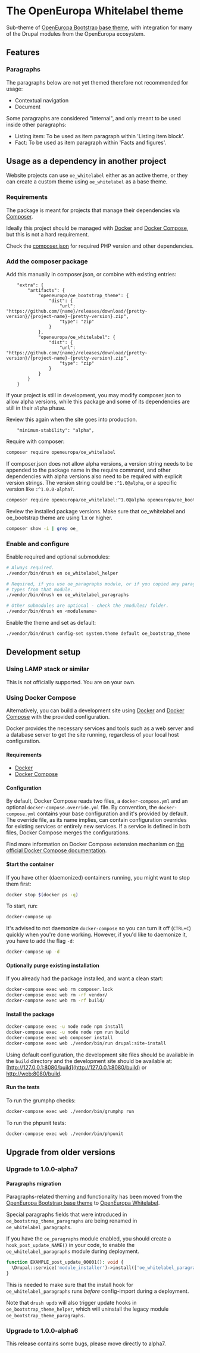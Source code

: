 # The OpenEuropa Whitelabel theme

Sub-theme of [OpenEuropa Bootstrap base theme](https://github.com/openeuropa/bootstrap-component-library), with integration for many of the Drupal modules from the OpenEuropa ecosystem.

## Features

### Paragraphs

The paragraphs below are not yet themed therefore not recommended for usage:

- Contextual navigation
- Document

Some paragraphs are considered "internal", and only meant to be used inside other paragraphs:

- Listing item: To be used as item paragraph within 'Listing item block'.
- Fact: To be used as item paragraph within 'Facts and figures'.

## Usage as a dependency in another project

Website projects can use `oe_whitelabel` either as an active theme, or they can create a custom theme using `oe_whitelabel` as a base theme.

### Requirements

The package is meant for projects that manage their dependencies via [Composer](https://www.drupal.org/docs/develop/using-composer/using-composer-to-manage-drupal-site-dependencies#managing-contributed).

Ideally this project should be managed with [Docker](https://www.docker.com/get-docker) and
[Docker Compose](https://docs.docker.com/compose/), but this is not a hard requirement.

Check the [composer.json](composer.json) for required PHP version and other dependencies.


### Add the composer package

Add this manually in composer.json, or combine with existing entries:

```
    "extra": {
        "artifacts": {
            "openeuropa/oe_bootstrap_theme": {
                "dist": {
                    "url": "https://github.com/{name}/releases/download/{pretty-version}/{project-name}-{pretty-version}.zip",
                    "type": "zip"
                }
            },
            "openeuropa/oe_whitelabel": {
                "dist": {
                    "url": "https://github.com/{name}/releases/download/{pretty-version}/{project-name}-{pretty-version}.zip",
                    "type": "zip"
                }
            }
        }
    }
```

If your project is still in development, you may modify composer.json to allow alpha versions, while this package and some of its dependencies are still in their `alpha` phase.

Review this again when the site goes into production.

```
    "minimum-stability": "alpha",
```

Require with composer:

```bash
composer require openeuropa/oe_whitelabel
```

If composer.json does not allow alpha versions, a version string needs to be appended to the package name in the require command, and other dependencies with alpha versions also need to be required with explicit version strings. The version string could be `:^1.0@alpha`, or a specific version like `:^1.0.0-alpha7`.

```bash
composer require openeuropa/oe_whitelabel:^1.0@alpha openeuropa/oe_bootstrap_theme:^1.0@alpha
```

Review the installed package versions. Make sure that oe_whitelabel and oe_bootstrap theme are using 1.x or higher.

```bash
composer show -i | grep oe_
```

### Enable and configure

Enable required and optional submodules:

```bash
# Always required.
./vendor/bin/drush en oe_whitelabel_helper

# Required, if you use oe_paragraphs module, or if you copied any paragraph
# types from that module.
./vendor/bin/drush en oe_whitelabel_paragraphs

# Other submodules are optional - check the /modules/ folder.
./vendor/bin/drush en <modulename>
```

Enable the theme and set as default:

```bash
./vendor/bin/drush config-set system.theme default oe_bootstrap_theme
```

## Development setup

### Using LAMP stack or similar

This is not officially supported. You are on your own.

### Using Docker Compose

Alternatively, you can build a development site using [Docker](https://www.docker.com/get-docker) and
[Docker Compose](https://docs.docker.com/compose/) with the provided configuration.

Docker provides the necessary services and tools such as a web server and a database server to get the site running,
regardless of your local host configuration.

#### Requirements

- [Docker](https://www.docker.com/get-docker)
- [Docker Compose](https://docs.docker.com/compose/)

#### Configuration

By default, Docker Compose reads two files, a `docker-compose.yml` and an optional `docker-compose.override.yml` file.
By convention, the `docker-compose.yml` contains your base configuration and it's provided by default.
The override file, as its name implies, can contain configuration overrides for existing services or entirely new
services.
If a service is defined in both files, Docker Compose merges the configurations.

Find more information on Docker Compose extension mechanism on [the official Docker Compose documentation](https://docs.docker.com/compose/extends/).

#### Start the container

If you have other (daemonized) containers running, you might want to stop them first:

```bash
docker stop $(docker ps -q)
```

To start, run:

```bash
docker-compose up
```

It's advised to not daemonize `docker-compose` so you can turn it off (`CTRL+C`) quickly when you're done working.
However, if you'd like to daemonize it, you have to add the flag `-d`:

```bash
docker-compose up -d
```

#### Optionally purge existing installation

If you already had the package installed, and want a clean start:

```bash
docker-compose exec web rm composer.lock
docker-compose exec web rm -rf vendor/
docker-compose exec web rm -rf build/
```

#### Install the package

```bash
docker-compose exec -u node node npm install
docker-compose exec -u node node npm run build
docker-compose exec web composer install
docker-compose exec web ./vendor/bin/run drupal:site-install
```

Using default configuration, the development site files should be available in the `build` directory and the development site should be available at: [http://127.0.0.1:8080/build](http://127.0.0.1:8080/build) or [http://web:8080/build](http://web:8080/build).

#### Run the tests

To run the grumphp checks:

```bash
docker-compose exec web ./vendor/bin/grumphp run
```

To run the phpunit tests:

```bash
docker-compose exec web ./vendor/bin/phpunit
```

## Upgrade from older versions

### Upgrade to 1.0.0-alpha7

#### Paragraphs migration

Paragraphs-related theming and functionality has been moved from the [OpenEuropa Bootstrap base theme](https://github.com/openeuropa/oe_bootstrap_theme) to [OpenEuropa Whitelabel](https://github.com/openeuropa/oe_whitelabel).

Special paragraphs fields that were introduced in `oe_bootstrap_theme_paragraphs` are being renamed in `oe_whitelabel_paragraphs`.

If you have the `oe_paragraphs` module enabled, you should create a `hook_post_update_NAME()` in your code, to enable the `oe_whitelabel_paragraphs` module during deployment.

```php
function EXAMPLE_post_update_00001(): void {
  \Drupal::service('module_installer')->install(['oe_whitelabel_paragraphs']);
}
```

This is needed to make sure that the install hook for `oe_whitelabel_paragraphs` runs _before_ config-import during a deployment.

Note that `drush updb` will also trigger update hooks in `oe_bootstrap_theme_helper`, which will uninstall the legacy module `oe_bootstrap_theme_paragraphs`.

### Upgrade to 1.0.0-alpha6

This release contains some bugs, please move directly to alpha7.
